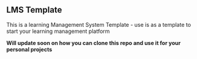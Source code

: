 ## LMS Template
This is a learning Management System Template - use  is as a template to start your learning management platform

**Will update soon on how you can clone this repo and use it for your personal projects**


